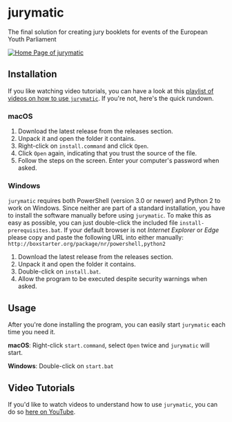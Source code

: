 # jurymatic
The final solution for creating jury booklets for events of the European Youth Parliament

[![Home Page of jurymatic](http://i.imgur.com/whWcu7O.png)](https://www.youtube.com/playlist?list=PLWqZWxSNRmk83SRJ2hx3tqCu2GrglyhFW)

## Installation
If you like watching video tutorials, you can have a look at this [playlist of videos on how to use `jurymatic`](https://www.youtube.com/playlist?list=PLWqZWxSNRmk83SRJ2hx3tqCu2GrglyhFW). If you're not, here's the quick rundown.

### macOS

1. Download the latest release from the releases section.
2. Unpack it and open the folder it contains.
3. Right-click on `install.command` and click `Open`.
4. Click `Open` again, indicating that you trust the source of the file.
5. Follow the steps on the screen. Enter your computer's password when asked.

### Windows

`jurymatic` requires both PowerShell (version 3.0 or newer) and Python 2 to work on Windows. Since neither are part of a standard installation, you have to install the software manually before using `jurymatic`. To make this as easy as possible, you can just double-click the included file `install-prerequisites.bat`. If your default browser is not _Internet Explorer_ or _Edge_ please copy and paste the following URL into either manually: `http://boxstarter.org/package/nr/powershell,python2`

1. Download the latest release from the releases section.
2. Unpack it and open the folder it contains.
3. Double-click on `install.bat`.
4. Allow the program to be executed despite security warnings when asked.

## Usage

After you're done installing the program, you can easily start `jurymatic` each time you need it.

**macOS**: Right-click `start.command`, select `Open` twice and `jurymatic` will start.

**Windows**: Double-click on `start.bat`

## Video Tutorials
If you'd like to watch videos to understand how to use `jurymatic`, you can do so [here on YouTube](https://www.youtube.com/playlist?list=PLWqZWxSNRmk83SRJ2hx3tqCu2GrglyhFW).

